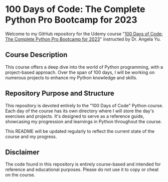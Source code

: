 # 100 Days of Code: The Complete Python Pro Bootcamp for 2023

Welcome to my GitHub repository for the Udemy course "[100 Days of Code: The Complete Python Pro Bootcamp for 2023](https://www.udemy.com/course/100-days-of-code/)" instructed by Dr. Angela Yu.

## Course Description
This course offers a deep dive into the world of Python programming, with a project-based approach. Over the span of 100 days, I will be working on numerous projects to enhance my Python knowledge and skills.

## Repository Purpose and Structure
This repository is devoted entirely to the "100 Days of Code" Python course. Each day of the course has its own directory where I will store the day's exercises and projects. It's designed to serve as a reference guide, showcasing my progression and learnings in Python throughout the course.

This README will be updated regularly to reflect the current state of the course and my progress.

## Disclaimer
The code found in this repository is entirely course-based and intended for reference and educational purposes. Please do not use it to copy or cheat on the course. 
